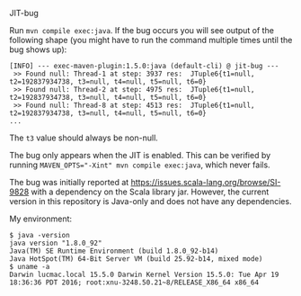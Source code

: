 JIT-bug

Run `mvn compile exec:java`. If the bug occurs you will see output of the following shape
(you might have to run the command multiple times until the bug shows up):

```
[INFO] --- exec-maven-plugin:1.5.0:java (default-cli) @ jit-bug ---
 >> Found null: Thread-1 at step: 3937 res:  JTuple6{t1=null, t2=192837934738, t3=null, t4=null, t5=null, t6=0}
 >> Found null: Thread-2 at step: 4975 res:  JTuple6{t1=null, t2=192837934738, t3=null, t4=null, t5=null, t6=0}
 >> Found null: Thread-8 at step: 4513 res:  JTuple6{t1=null, t2=192837934738, t3=null, t4=null, t5=null, t6=0}
...
```

The `t3` value should always be non-null.

The bug only appears when the JIT is enabled. This can be verified by running
`MAVEN_OPTS="-Xint" mvn compile exec:java`, which never fails.

The bug was initially reported at https://issues.scala-lang.org/browse/SI-9828 with a dependency on the Scala library jar.
However, the current version in this repository is Java-only and does not have any dependencies.

My environment:

```
$ java -version
java version "1.8.0_92"
Java(TM) SE Runtime Environment (build 1.8.0_92-b14)
Java HotSpot(TM) 64-Bit Server VM (build 25.92-b14, mixed mode)
$ uname -a
Darwin lucmac.local 15.5.0 Darwin Kernel Version 15.5.0: Tue Apr 19 18:36:36 PDT 2016; root:xnu-3248.50.21~8/RELEASE_X86_64 x86_64
```
